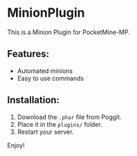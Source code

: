 # MinionPlugin

This is a Minion Plugin for PocketMine-MP.

## Features:
- Automated minions
- Easy to use commands

## Installation:
1. Download the `.phar` file from Poggit.
2. Place it in the `plugins/` folder.
3. Restart your server.

Enjoy!